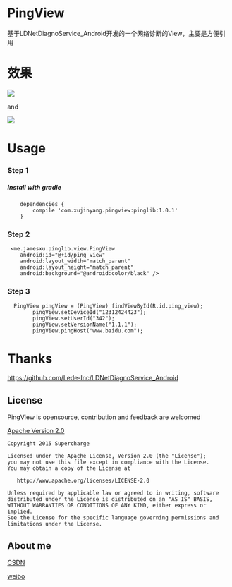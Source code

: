 # PingView
基于LDNetDiagnoService_Android开发的一个网络诊断的View，主要是方便引用

# 效果

![](http://7o4zmy.com1.z0.glb.clouddn.com/QQ20170110-145111.png)


and

![](http://7o4zmy.com1.z0.glb.clouddn.com/QQ20170110-145129.png)

# Usage
### Step 1
##### Install with gradle
        dependencies {
            compile 'com.xujinyang.pingview:pinglib:1.0.1'
        }
### Step 2

     <me.jamesxu.pinglib.view.PingView
        android:id="@+id/ping_view"
        android:layout_width="match_parent"
        android:layout_height="match_parent"
        android:background="@android:color/black" />
       

### Step 3
```
  PingView pingView = (PingView) findViewById(R.id.ping_view);
        pingView.setDeviceId("12312424423");
        pingView.setUserId("342");
        pingView.setVersionName("1.1.1");
        pingView.pingHost("www.baidu.com");

```
# Thanks

https://github.com/Lede-Inc/LDNetDiagnoService_Android

License
--------
PingView is opensource, contribution and feedback are welcomed

[Apache Version 2.0](http://www.apache.org/licenses/LICENSE-2.0.html)

    Copyright 2015 Supercharge

    Licensed under the Apache License, Version 2.0 (the "License");
    you may not use this file except in compliance with the License.
    You may obtain a copy of the License at

       http://www.apache.org/licenses/LICENSE-2.0

    Unless required by applicable law or agreed to in writing, software
    distributed under the License is distributed on an "AS IS" BASIS,
    WITHOUT WARRANTIES OR CONDITIONS OF ANY KIND, either express or implied.
    See the License for the specific language governing permissions and
    limitations under the License.
 
## About me
[CSDN](http://blog.csdn.net/mobilexu)

[weibo](http://weibo.com/3654795601/profile?topnav=1&wvr=6)
